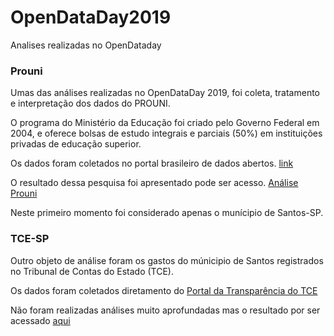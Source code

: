 # OpenDataDay2019
Analises realizadas no OpenDataday

### Prouni

Umas das análises realizadas no OpenDataDay 2019, foi coleta, tratamento e interpretação dos dados do PROUNI.

O programa do Ministério da Educação foi criado pelo Governo Federal em 2004, e oferece bolsas de estudo integrais e parciais (50%) em instituições privadas de educação superior.

Os dados foram coletados no portal brasileiro de dados abertos. [link](http://dados.gov.br/dataset?_organization_limit=0&organization=ministerio-da-educacao-mec)

O resultado dessa pesquisa foi apresentado pode ser acesso. 
[Análise Prouni](https://github.com/JoaoCarlosSantos/OpenDataDay2019/blob/master/Prouni.ipynb)

Neste primeiro momento foi considerado apenas o munícipio de Santos-SP. 

### TCE-SP

Outro objeto de análise foram os gastos do múnicipio de Santos registrados no Tribunal de Contas do Estado (TCE).

Os dados foram coletados diretamento do [Portal da Transparência do TCE](https://transparencia.tce.sp.gov.br/municipio/santos)

Não foram realizadas análises muito aprofundadas mas o resultado por ser acessado [aqui](https://github.com/Py013/OpenDataDay2019/blob/master/Projeto%20de%20Analise%20de%20gastos%20prefeitura%20de%20Santos/analise_de_gastos_santos.ipynb)
